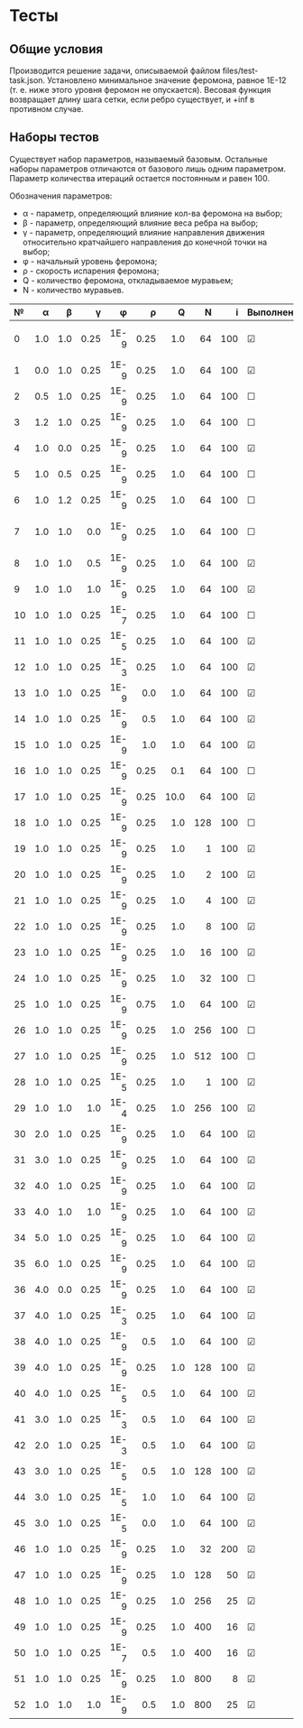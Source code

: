 # Тесты

## Общие условия ##

Производится решение задачи, описываемой файлом files/test-task.json. Установлено минимальное значение феромона, равное 1E-12 (т. е. ниже этого уровня феромон не опускается). Весовая функция возвращает длину шага сетки, если ребро существует, и +inf в противном случае.

## Наборы тестов ##

Существует набор параметров, называемый базовым. Остальные наборы параметров отличаются от базового лишь одним параметром. Параметр количества итераций остается постоянным и равен 100.

Обозначения параметров:
+ &alpha; - параметр, определяющий влияние кол-ва феромона на выбор;
+ &beta; - параметр, определяющий влияние веса ребра на выбор;
+ &gamma; - параметр, определяющий влияние направления движения относительно кратчайшего направления до конечной точки на выбор;
+ &phi; - начальный уровень феромона;
+ &rho; - скорость испарения феромона;
+ Q - количество феромона, откладываемое муравьем;
+ N - количество муравьев.

| № | &alpha; | &beta; | &gamma; | &phi; | &rho; | Q | N | i | Выполнен | Примечания |
|:- | ------: | -----: | ------: | ----: | ----: | -:| -:| -:| -------- | :--------- |
|0|1.0|1.0|0.25|1E-9|0.25|1.0|64|100|&#9745;|Базовый набор параметров|
|1|0.0|1.0|0.25|1E-9|0.25|1.0|64|100|&#9745;|Граничный случай|
|2|0.5|1.0|0.25|1E-9|0.25|1.0|64|100|&#9744;||
|3|1.2|1.0|0.25|1E-9|0.25|1.0|64|100|&#9744;||
|4|1.0|0.0|0.25|1E-9|0.25|1.0|64|100|&#9745;|Граничный случай|
|5|1.0|0.5|0.25|1E-9|0.25|1.0|64|100|&#9744;||
|6|1.0|1.2|0.25|1E-9|0.25|1.0|64|100|&#9744;||
|7|1.0|1.0|0.0|1E-9|0.25|1.0|64|100|&#9744;|Граничный случай; Не завершается|
|8|1.0|1.0|0.5|1E-9|0.25|1.0|64|100|&#9745;||
|9|1.0|1.0|1.0|1E-9|0.25|1.0|64|100|&#9745;||
|10|1.0|1.0|0.25|1E-7|0.25|1.0|64|100|&#9744;||
|11|1.0|1.0|0.25|1E-5|0.25|1.0|64|100|&#9745;||
|12|1.0|1.0|0.25|1E-3|0.25|1.0|64|100|&#9745;||
|13|1.0|1.0|0.25|1E-9|0.0|1.0|64|100|&#9745;|Граничный случай|
|14|1.0|1.0|0.25|1E-9|0.5|1.0|64|100|&#9745;||
|15|1.0|1.0|0.25|1E-9|1.0|1.0|64|100|&#9745;|Граничный случай|
|16|1.0|1.0|0.25|1E-9|0.25|0.1|64|100|&#9744;||
|17|1.0|1.0|0.25|1E-9|0.25|10.0|64|100|&#9745;||
|18|1.0|1.0|0.25|1E-9|0.25|1.0|128|100|&#9744;|Очень долго!|
|19|1.0|1.0|0.25|1E-9|0.25|1.0|1|100|&#9745;||
|20|1.0|1.0|0.25|1E-9|0.25|1.0|2|100|&#9745;||
|21|1.0|1.0|0.25|1E-9|0.25|1.0|4|100|&#9745;||
|22|1.0|1.0|0.25|1E-9|0.25|1.0|8|100|&#9745;||
|23|1.0|1.0|0.25|1E-9|0.25|1.0|16|100|&#9745;||
|24|1.0|1.0|0.25|1E-9|0.25|1.0|32|100|&#9744;||
|25|1.0|1.0|0.25|1E-9|0.75|1.0|64|100|&#9745;||
|26|1.0|1.0|0.25|1E-9|0.25|1.0|256|100|&#9744;|Очень долго!|
|27|1.0|1.0|0.25|1E-9|0.25|1.0|512|100|&#9744;|Очень долго!|
|28|1.0|1.0|0.25|1E-5|0.25|1.0|1|100|&#9745;||
|29|1.0|1.0|1.0|1E-4|0.25|1.0|256|100|&#9745;||
|30|2.0|1.0|0.25|1E-9|0.25|1.0|64|100|&#9745;|Локальный минимум?|
|31|3.0|1.0|0.25|1E-9|0.25|1.0|64|100|&#9745;|Локальный минимум?|
|32|4.0|1.0|0.25|1E-9|0.25|1.0|64|100|&#9745;|+3|
|33|4.0|1.0|1.0|1E-9|0.25|1.0|64|100|&#9745;|Около 2 ч.|
|34|5.0|1.0|0.25|1E-9|0.25|1.0|64|100|&#9745;||
|35|6.0|1.0|0.25|1E-9|0.25|1.0|64|100|&#9745;||
|36|4.0|0.0|0.25|1E-9|0.25|1.0|64|100|&#9745;||
|37|4.0|1.0|0.25|1E-3|0.25|1.0|64|100|&#9745;||
|38|4.0|1.0|0.25|1E-9|0.5|1.0|64|100|&#9745;||
|39|4.0|1.0|0.25|1E-9|0.25|1.0|128|100|&#9745;||
|40|4.0|1.0|0.25|1E-5|0.5|1.0|64|100|&#9745;||
|41|3.0|1.0|0.25|1E-3|0.5|1.0|64|100|&#9745;||
|42|2.0|1.0|0.25|1E-3|0.5|1.0|64|100|&#9745;||
|43|3.0|1.0|0.25|1E-5|0.5|1.0|128|100|&#9745;||
|44|3.0|1.0|0.25|1E-5|1.0|1.0|64|100|&#9745;||
|45|3.0|1.0|0.25|1E-5|0.0|1.0|64|100|&#9745;||
|46|1.0|1.0|0.25|1E-9|0.25|1.0|32|200|&#9745;||
|47|1.0|1.0|0.25|1E-9|0.25|1.0|128|50|&#9745;||
|48|1.0|1.0|0.25|1E-9|0.25|1.0|256|25|&#9745;||
|49|1.0|1.0|0.25|1E-9|0.25|1.0|400|16|&#9745;||
|50|1.0|1.0|0.25|1E-7|0.5|1.0|400|16|&#9745;||
|51|1.0|1.0|0.25|1E-9|0.25|1.0|800|8|&#9745;||
|52|1.0|1.0|1.0|1E-9|0.5|1.0|800|25|&#9745;||
